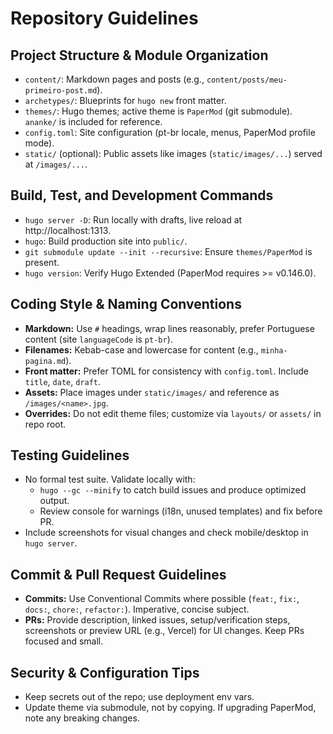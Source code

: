 # Repository Guidelines

## Project Structure & Module Organization
- `content/`: Markdown pages and posts (e.g., `content/posts/meu-primeiro-post.md`).
- `archetypes/`: Blueprints for `hugo new` front matter.
- `themes/`: Hugo themes; active theme is `PaperMod` (git submodule). `ananke/` is included for reference.
- `config.toml`: Site configuration (pt-br locale, menus, PaperMod profile mode).
- `static/` (optional): Public assets like images (`static/images/...`) served at `/images/...`.

## Build, Test, and Development Commands
- `hugo server -D`: Run locally with drafts, live reload at http://localhost:1313.
- `hugo`: Build production site into `public/`.
- `git submodule update --init --recursive`: Ensure `themes/PaperMod` is present.
- `hugo version`: Verify Hugo Extended (PaperMod requires >= v0.146.0).

## Coding Style & Naming Conventions
- **Markdown:** Use `#` headings, wrap lines reasonably, prefer Portuguese content (site `languageCode` is `pt-br`).
- **Filenames:** Kebab-case and lowercase for content (e.g., `minha-pagina.md`).
- **Front matter:** Prefer TOML for consistency with `config.toml`. Include `title`, `date`, `draft`.
- **Assets:** Place images under `static/images/` and reference as `/images/<name>.jpg`.
- **Overrides:** Do not edit theme files; customize via `layouts/` or `assets/` in repo root.

## Testing Guidelines
- No formal test suite. Validate locally with:
  - `hugo --gc --minify` to catch build issues and produce optimized output.
  - Review console for warnings (i18n, unused templates) and fix before PR.
- Include screenshots for visual changes and check mobile/desktop in `hugo server`.

## Commit & Pull Request Guidelines
- **Commits:** Use Conventional Commits where possible (`feat:`, `fix:`, `docs:`, `chore:`, `refactor:`). Imperative, concise subject.
- **PRs:** Provide description, linked issues, setup/verification steps, screenshots or preview URL (e.g., Vercel) for UI changes. Keep PRs focused and small.

## Security & Configuration Tips
- Keep secrets out of the repo; use deployment env vars.
- Update theme via submodule, not by copying. If upgrading PaperMod, note any breaking changes.
